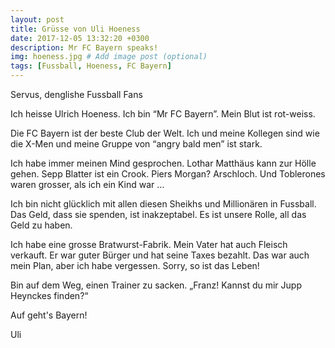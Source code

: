 ```yaml
---
layout: post
title: Grüsse von Uli Hoeness
date: 2017-12-05 13:32:20 +0300
description: Mr FC Bayern speaks!
img: hoeness.jpg # Add image post (optional)
tags: [Fussball, Hoeness, FC Bayern]
---
```


Servus, denglishe Fussball Fans

Ich heisse Ulrich Hoeness. Ich bin “Mr FC Bayern”. Mein Blut ist rot-weiss.

Die FC Bayern ist der beste Club der Welt. Ich und meine Kollegen sind wie die X-Men und meine Gruppe von “angry bald men” ist stark. 

Ich habe immer meinen Mind gesprochen. Lothar Matthäus kann zur Hölle gehen. Sepp Blatter ist ein Crook. Piers Morgan? Arschloch. Und Toblerones waren grosser, als ich ein Kind war …

Ich bin nicht glücklich mit allen diesen Sheikhs und Millionären in Fussball. Das Geld, dass sie spenden, ist inakzeptabel. Es ist unsere Rolle, all das Geld zu haben.

Ich habe eine grosse Bratwurst-Fabrik. Mein Vater hat auch Fleisch verkauft. Er war guter Bürger und hat seine Taxes bezahlt. Das war auch mein Plan, aber ich habe vergessen. Sorry, so ist das Leben!

Bin auf dem Weg, einen Trainer zu sacken. „Franz! Kannst du mir Jupp Heynckes finden?“

Auf geht's Bayern!

Uli
